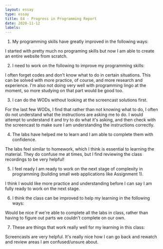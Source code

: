 ```yaml
---
layout: essay
type: essay
title: E4 - Progress in Programming Report
date: 2020-11-12
labels:
---
```

1. My programming skills have greatly improved in the following ways:

I started with pretty much no programing skills but now I am able to create an entire website from scratch. 

2. I need to work on the following to improve my programming skills:

I often forget codes and don't know what to do in certain situations. This can be solved with more practice, of course, and more research and experience. I'm also not doing very well with programming lingo at the moment, so more studying on that part would be good too.

3. I can do the WODs without looking at the screencast solutions first.

For the last few WODs, I find that rather than not knowing what to do, I often do not understand what the instructions are asking me to do. I would attempt to understand it and try to do what it's asking, and then check with the screencast to make sure I am understanding the instructions correctly. 

4. The labs have helped me to learn and I am able to complete them with confidence.
  
The labs feel similar to homework, which I think is essential to learning the material. They do confuse me at times, but I find reviewing the class recordings to be very helpful!

5. I feel ready I am ready to work on the next stage of complexity in programming (building small web applications like Assignment 1). 

I think I would like more practice and understanding before I can say I am fully ready to work on the next stage.

6. I think the class can be improved to help my learning in the following ways:

Would be nice if we're able to complete all the labs in class, rather than having to figure out parts we couldn't complete on our own. 

7. These are things that work really well for my learning in this class:

Screencasts are very helpful. It's really nice how I can go back and rewatch and review areas I am confused/unsure about. 
